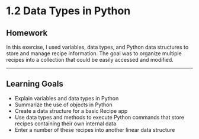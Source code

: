 # 1.2 Data Types in Python

## Homework

In this exercise, I used variables, data types, and Python data structures to store and manage recipe information. The goal was to organize multiple recipes into a collection that could be easily accessed and modified.

---

## Learning Goals

- Explain variables and data types in Python
- Summarize the use of objects in Python
- Create a data structure for a basic Recipe app
- Use data types and methods to execute Python commands that store recipes containing their own internal data
- Enter a number of these recipes into another linear data structure


